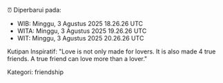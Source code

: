 ⏰ Diperbarui pada:
- WIB: Minggu, 3 Agustus 2025 18.26.26 UTC
- WITA: Minggu, 3 Agustus 2025 19.26.26 UTC
- WIT: Minggu, 3 Agustus 2025 20.26.26 UTC

Kutipan Inspiratif:
"Love is not only made for lovers. It is also made 4 true friends. A true friend can love more than a lover."


Kategori: friendship

